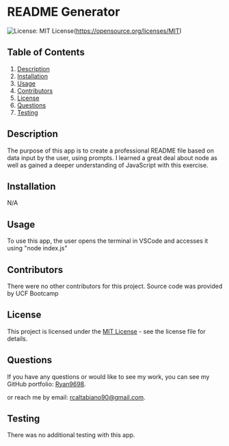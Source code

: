 # README Generator

![License: MIT License](https://img.shields.io/badge/License-MIT-yellow.svg)(https://opensource.org/licenses/MIT)

## Table of Contents

1. [Description](#description)
2. [Installation](#installation)
3. [Usage](#usage)
4. [Contributors](#contributors)
5. [License](#license)
6. [Questions](#questions)
7. [Testing](#testing)

## Description

The purpose of this app is to create a professional README file based on data input by the user, using prompts. I learned a great deal about node as well as gained a deeper understanding of JavaScript with this exercise.

## Installation

N/A

## Usage

To use this app, the user opens the terminal in VSCode and accesses it using "node index.js"

## Contributors

There were no other contributors for this project. Source code was provided by UCF Bootcamp

## License

This project is licensed under the [MIT License](https://opensource.org/licenses/MIT) - see the license file for details.

## Questions

If you have any questions or would like to see my work, you can see my GitHub portfolio: [Ryan9698](https://github.com/Ryan9698).

or reach me by email: [rcaltabiano90@gmail.com](mailto:rcaltabiano90@gmail.com).

## Testing

There was no additional testing with this app.
